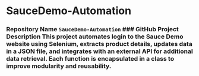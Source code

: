 # SauceDemo-Automation
### Repository Name `SauceDemo-Automation`  ### GitHub Project Description This project automates login to the Sauce Demo website using Selenium, extracts product details, updates data in a JSON file, and integrates with an external API for additional data retrieval. Each function is encapsulated in a class to improve modularity and reusability.
